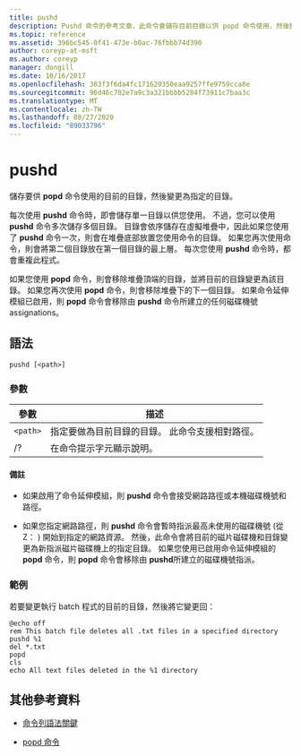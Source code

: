 ```yaml
---
title: pushd
description: Pushd 命令的參考文章，此命令會儲存目前目錄以供 popd 命令使用，然後變更為指定的目錄。
ms.topic: reference
ms.assetid: 396bc545-0f41-473e-b0ac-76fbbb74d390
author: coreyp-at-msft
ms.author: coreyp
manager: dongill
ms.date: 10/16/2017
ms.openlocfilehash: 383f3f6da4fc171629350eaa9257ffe9759cca8e
ms.sourcegitcommit: 96d46c702e7a9c3a321bbbb5284f73911c7baa3c
ms.translationtype: MT
ms.contentlocale: zh-TW
ms.lasthandoff: 08/27/2020
ms.locfileid: "89033796"
---
```

# <a name="pushd"></a>pushd

儲存要供 **popd** 命令使用的目前的目錄，然後變更為指定的目錄。

每次使用 **pushd** 命令時，即會儲存單一目錄以供您使用。 不過，您可以使用 **pushd** 命令多次儲存多個目錄。 目錄會依序儲存在虛擬堆疊中，因此如果您使用了 **pushd** 命令一次，則會在堆疊底部放置您使用命令的目錄。 如果您再次使用命令，則會將第二個目錄放在第一個目錄的最上層。 每次您使用 **pushd** 命令時，都會重複此程式。

如果您使用 **popd** 命令，則會移除堆疊頂端的目錄，並將目前的目錄變更為該目錄。 如果您再次使用 **popd** 命令，則會移除堆疊下的下一個目錄。 如果命令延伸模組已啟用，則 **popd** 命令會移除由 **pushd** 命令所建立的任何磁碟機號 assignations。

## <a name="syntax"></a>語法

```
pushd [<path>]
```

### <a name="parameters"></a>參數

| 參數 | 描述 |
|--|--|
| `<path>` | 指定要做為目前目錄的目錄。 此命令支援相對路徑。 |
| /? | 在命令提示字元顯示說明。 |

#### <a name="remarks"></a>備註

- 如果啟用了命令延伸模組，則 **pushd** 命令會接受網路路徑或本機磁碟機號和路徑。

- 如果您指定網路路徑，則 **pushd** 命令會暫時指派最高未使用的磁碟機號 (從 Z： ) 開始到指定的網路資源。 然後，此命令會將目前的磁片磁碟機和目錄變更為新指派磁片磁碟機上的指定目錄。 如果您使用已啟用命令延伸模組的 **popd** 命令，則 **popd** 命令會移除由 **pushd**所建立的磁碟機號指派。

### <a name="examples"></a>範例

若要變更執行 batch 程式的目前的目錄，然後將它變更回：

```
@echo off
rem This batch file deletes all .txt files in a specified directory
pushd %1
del *.txt
popd
cls
echo All text files deleted in the %1 directory
```

## <a name="additional-references"></a>其他參考資料

- [命令列語法關鍵](command-line-syntax-key.md)

- [popd 命令](popd.md)
